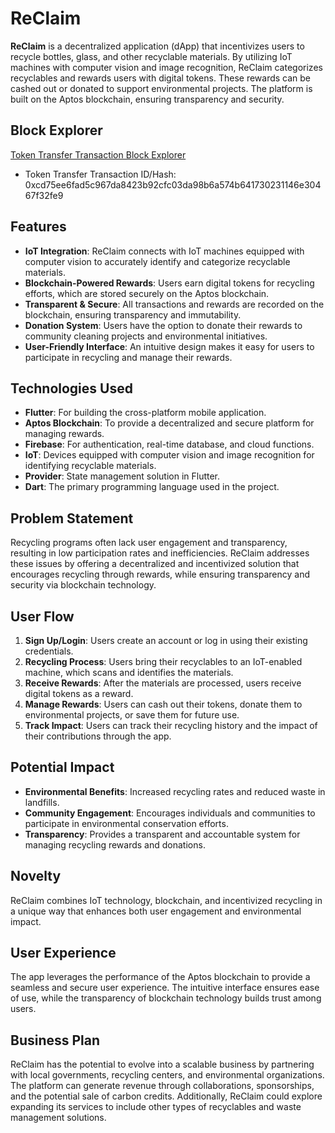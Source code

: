 # ReClaim

**ReClaim** is a decentralized application (dApp) that incentivizes users to recycle bottles, glass, and other recyclable materials. By utilizing IoT machines with computer vision and image recognition, ReClaim categorizes recyclables and rewards users with digital tokens. These rewards can be cashed out or donated to support environmental projects. The platform is built on the Aptos blockchain, ensuring transparency and security.

## Block Explorer
[Token Transfer Transaction Block Explorer
](https://explorer-testnet.maschain.com/0xcd75ee6fad5c967da8423b92cfc03da98b6a574b641730231146e30467f32fe9)
- Token Transfer Transaction ID/Hash: 0xcd75ee6fad5c967da8423b92cfc03da98b6a574b641730231146e30467f32fe9

## Features

- **IoT Integration**: ReClaim connects with IoT machines equipped with computer vision to accurately identify and categorize recyclable materials.
- **Blockchain-Powered Rewards**: Users earn digital tokens for recycling efforts, which are stored securely on the Aptos blockchain.
- **Transparent & Secure**: All transactions and rewards are recorded on the blockchain, ensuring transparency and immutability.
- **Donation System**: Users have the option to donate their rewards to community cleaning projects and environmental initiatives.
- **User-Friendly Interface**: An intuitive design makes it easy for users to participate in recycling and manage their rewards.

## Technologies Used

- **Flutter**: For building the cross-platform mobile application.
- **Aptos Blockchain**: To provide a decentralized and secure platform for managing rewards.
- **Firebase**: For authentication, real-time database, and cloud functions.
- **IoT**: Devices equipped with computer vision and image recognition for identifying recyclable materials.
- **Provider**: State management solution in Flutter.
- **Dart**: The primary programming language used in the project.

## Problem Statement

Recycling programs often lack user engagement and transparency, resulting in low participation rates and inefficiencies. ReClaim addresses these issues by offering a decentralized and incentivized solution that encourages recycling through rewards, while ensuring transparency and security via blockchain technology.

## User Flow

1. **Sign Up/Login**: Users create an account or log in using their existing credentials.
2. **Recycling Process**: Users bring their recyclables to an IoT-enabled machine, which scans and identifies the materials.
3. **Receive Rewards**: After the materials are processed, users receive digital tokens as a reward.
4. **Manage Rewards**: Users can cash out their tokens, donate them to environmental projects, or save them for future use.
5. **Track Impact**: Users can track their recycling history and the impact of their contributions through the app.

## Potential Impact

- **Environmental Benefits**: Increased recycling rates and reduced waste in landfills.
- **Community Engagement**: Encourages individuals and communities to participate in environmental conservation efforts.
- **Transparency**: Provides a transparent and accountable system for managing recycling rewards and donations.

## Novelty

ReClaim combines IoT technology, blockchain, and incentivized recycling in a unique way that enhances both user engagement and environmental impact.

## User Experience

The app leverages the performance of the Aptos blockchain to provide a seamless and secure user experience. The intuitive interface ensures ease of use, while the transparency of blockchain technology builds trust among users.

## Business Plan

ReClaim has the potential to evolve into a scalable business by partnering with local governments, recycling centers, and environmental organizations. The platform can generate revenue through collaborations, sponsorships, and the potential sale of carbon credits. Additionally, ReClaim could explore expanding its services to include other types of recyclables and waste management solutions.


